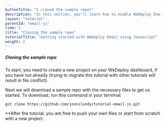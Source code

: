 ```yaml
---
buttonTitle: "I cloned the sample repo!"
description: "In this section, you'll learn how to enable WeDeploy Email on your application."
layout: "tutorial"
parentId: "email-js"
time: 5
title: "Cloning the sample repo"
tutorialTitle: "Getting started with WeDeploy Email using Javascript"
weight: 2
---
```


##### Cloning the sample repo

To start, you need to create a new project on your WeDeploy dashboard, if you have not already (trying to migrate this tutorial with other tutorials will result in file conflict). 

Next we will download a sample repo with the necessary files to get us started.
To download, run this command in your terminal:

```
git clone https://github.com/jonnilundy/tutorial-email-js.git
```

**After the tutorial, you are free to push your own files or start from scratch with a new project.
